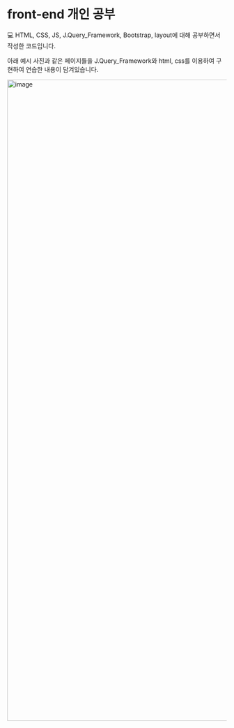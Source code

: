 # front-end 개인 공부
💻 HTML, CSS, JS, J.Query_Framework, Bootstrap, layout에 대해 공부하면서 작성한 코드입니다.


아래 예시 사진과 같은 페이지들을 J.Query_Framework와 html, css를 이용하여 구현하여 연습한 내용이 담겨있습니다.


<img width="1470" alt="image" src="https://github.com/suminiee/2024_frontend/assets/90146604/78e36698-df7f-4778-917f-7740fec83f16">
